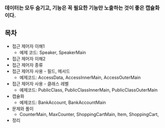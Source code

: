 ### 데이터는 모두 숨기고, 기능은 꼭 필요한 기능만 노출하는 것이 좋은 캡슐화이다.
## 목차
- 접근 제어자 이해1
  - 예제 코드: Speaker, SpeakerMain
- 접근 제어자 이해2
- 접근 제어자 종류
- 접근 제어자 사용 - 필드, 메서드
  - 예제코드: AccessData, AccessInnerMain, AccessOuterMain
- 접근 제어자 사용 - 클래스 레벨
  - 예제코드: PublicClass, PublicClassInnerMain, PublicClassOuterMain
- 캡슐화
  - 예제코드: BankAccount, BankAccountMain
- 문제와 풀이
  - CounterMain, MaxCounter, ShoppingCartMain, Item, ShoppingCart, 
- 정리

